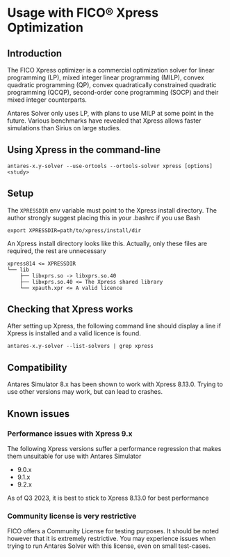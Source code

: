 # Usage with FICO® Xpress Optimization

## Introduction
The FICO Xpress optimizer is a commercial optimization solver for linear programming (LP), mixed integer linear programming (MILP), convex quadratic programming (QP), convex quadratically constrained quadratic programming (QCQP), second-order cone programming (SOCP) and their mixed integer counterparts.

Antares Solver only uses LP, with plans to use MILP at some point in the future. Various benchmarks have revealed that Xpress allows faster simulations than Sirius on large studies.

## Using Xpress in the command-line
```
antares-x.y-solver --use-ortools --ortools-solver xpress [options] <study>
```

## Setup
The `XPRESSDIR` env variable must point to the Xpress install directory. The author strongly suggest placing this in your .bashrc if you use Bash
```
export XPRESSDIR=path/to/xpress/install/dir
```

An Xpress install directory looks like this. Actually, only these files are required, the rest are unnecessary
```
xpress814 <= XPRESSDIR
└── lib
    ├── libxprs.so -> libxprs.so.40
    ├── libxprs.so.40 <= The Xpress shared library
    └── xpauth.xpr <= A valid licence
```

## Checking that Xpress works
After setting up Xpress, the following command line should display a line if Xpress is installed and a valid licence is found.
```
antares-x.y-solver --list-solvers | grep xpress
```

## Compatibility
Antares Simulator 8.x has been shown to work with Xpress 8.13.0. Trying to use other versions may work, but can lead to crashes.

## Known issues
### Performance issues with Xpress 9.x
The following Xpress versions suffer a performance regression that makes them unsuitable for use with Antares Simulator
- 9.0.x
- 9.1.x
- 9.2.x

As of Q3 2023, it is best to stick to Xpress 8.13.0 for best performance

### Community license is very restrictive
FICO offers a Community License for testing purposes. It should be noted however that it is extremely restrictive. You may experience issues when trying to run Antares Solver with this license, even on small test-cases.
